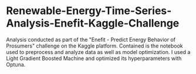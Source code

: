# Renewable-Energy-Time-Series-Analysis-Enefit-Kaggle-Challenge
Analysis conducted as part of the "Enefit - Predict Energy Behavior of Prosumers" challenge on the Kaggle platform. Contained is the notebook used to preprocess and analyze data as well as model optimization. I used a Light Gradient Boosted Machine and optimized its hyperparameters with Optuna. 
